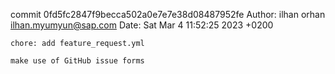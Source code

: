 commit 0fd5fc2847f9becca502a0e7e7e38d08487952fe
Author: ilhan orhan <ilhan.myumyun@sap.com>
Date:   Sat Mar 4 11:52:25 2023 +0200

    chore: add feature_request.yml
    
    make use of GitHub issue forms
